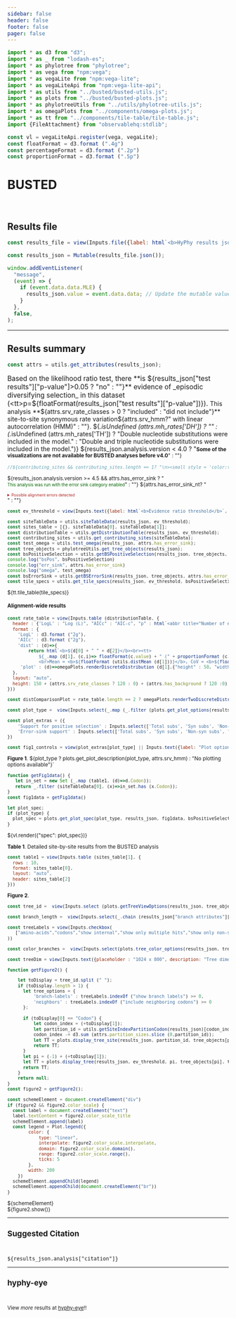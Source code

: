```yaml
---
sidebar: false
header: false
footer: false
pager: false
---
```


```js
import * as d3 from "d3";
import * as _ from "lodash-es";
import * as phylotree from "phylotree";
import * as vega from "npm:vega";
import * as vegaLite from "npm:vega-lite";
import * as vegaLiteApi from "npm:vega-lite-api";
import * as utils from "../busted/busted-utils.js";
import * as plots from "../busted/busted-plots.js";
import * as phylotreeUtils from "../utils/phylotree-utils.js";
import * as omegaPlots from "../components/omega-plots.js";
import * as tt from "../components/tile-table/tile-table.js";
import {FileAttachment} from "observablehq:stdlib";
```

```js
const vl = vegaLiteApi.register(vega, vegaLite);
const floatFormat = d3.format (".4g")
const percentageFormat = d3.format (".2p")
const proportionFormat = d3.format (".5p")
```

# BUSTED
<br>

## Results file

```js
const results_file = view(Inputs.file({label: html`<b>HyPhy results json:</b>`, accept: ".json", required: true}));
```

```js
const results_json = Mutable(results_file.json());
```

```js
window.addEventListener(
  "message",
  (event) => {
    if (event.data.data.MLE) {
      results_json.value = event.data.data; // Update the mutable value
    }
  },
  false,
);
```
<hr>

## Results summary

```js
const attrs = utils.get_attributes(results_json);
```

<span style = 'font-size: 110%;'>Based on the likelihood ratio test, there **is ${results_json["test results"]["p-value"]>0.05 ? "no" : ""}** evidence of _episodic diversifying selection_ in this dataset (<tt>p=${floatFormat(results_json["test results"]["p-value"])}</tt>).
</span>This analysis **${attrs.srv_rate_classes > 0 ? "included" : "did not include"}** site-to-site synonymous rate variation${attrs.srv_hmm?" with linear autocorrelation (HMM)" : ""}. ${_.isUndefined (attrs.mh_rates['DH']) ? "" : (_.isUndefined (attrs.mh_rates['TH']) ? "Double nucleotide substitutions were included in the model." : "Double and triple nucleotide substitutions were included in the model.")}
${results_json.analysis.version < 4.0 ? "<small><b>Some of the visualizations are not available for BUSTED analyses before v4.0</b>" : ""} 

```js
//${contributing_sites && contributing_sites.length == 1? "\n><small style = 'color:firebrick'><i class='icon-fire icons'></i>Most of the statistical signal for episodic diversifying selection in this alignment is derived from a single codon site (**codon " + (1+contributing_sites[0])  + "**). This could be a sign of possible data quality issues, or outsized influence of a few substitutions, especially if they involve replacing multiple nucleotides along a short branch. You may want to examine the alignment at this site using BUSTED visualization tools, performing model-averaged inference, or rerunning the alignment with data at that site masked to confirm robustness of the result</small>" : ""} 
```

${results_json.analysis.version >= 4.5 && attrs.has_error_sink ? "<br><small style = 'color:darkgreen'>This analysis was run with the error sink category enabled</small>" : ""}
${attrs.has_error_sink_nt? "<details><summary style='background-color: 0xCCC; color: firebrick; font-size: 0.75em;'>Possible alignment errors detected</summary><span style='background-color: 0xCCC; color: darkorange; font-size: 0.75em;'>A " +proportionFormat (utils.get_error_sink_rate ("Test")["proportion"]) + " fraction of the alignment (test branches" + (attrs.has_background ? ", and " + proportionFormat (utils.get_error_sink_rate ("Background")["proportion"]) + " of background branches)"  : ")" ) + " was placed in the <b>error sink</b> rate class, meaning that misalignment or other data quality issues may be present. You may use exploratory plots and other components on this page to further explore this.</span></details>" : ""}

```js
const ev_threshold = view(Inputs.text({label: html`<b>Evidence ratio threshold</b>`, value: "10", submit: "Update"}))
```

```js
const siteTableData = utils.siteTableData(results_json, ev_threshold);
const sites_table = [{}, siteTableData[0], siteTableData[1]];
const distributionTable = utils.getDistributionTable(results_json, ev_threshold);
const contributing_sites = utils.get_contributing_sites(siteTableData);
const test_omega = utils.test_omega(results_json, attrs.has_error_sink);
const tree_objects = phylotreeUtils.get_tree_objects(results_json);
const bsPositiveSelection = utils.getBSPositiveSelection(results_json, tree_objects, test_omega, attrs.has_error_sink);
console.log("bsPos", bsPositiveSelection)
console.log("err_sink", attrs.has_error_sink)
console.log("omega", test_omega)
const bsErrorSink = utils.getBSErrorSink(results_json, tree_objects, attrs.has_error_sink_nt);
const tile_specs = utils.get_tile_specs(results_json, ev_threshold, bsPositiveSelection, contributing_sites);

```

<div>${tt.tile_table(tile_specs)}</div>

#### Alignment-wide results

```js
const rate_table = view(Inputs.table (distributionTable, {
  header : {'LogL' : "Log (L)", "AICc" : "AIC-c", "p" : html`<abbr title="Number of estimated parameters">Params.</abbr`, "dist" : "Rate distribution", "plot" : "Rate plot"},
  format : {
    'LogL' : d3.format ("2g"),
    'AICc' : d3.format ("2g"),
    'dist' : (d)=>{
        return html`<b>${d[0] + " " + d[2]}</b><br><tt>
            ${_.map (d[1], (c,i)=> floatFormat(c.value) + " (" + proportionFormat (c.weight) + ") ")}
            <br>Mean = <b>${floatFormat (utils.distMean (d[1]))}</b>, CoV = <b>${floatFormat (Math.sqrt (utils.distVar (d[1]))/utils.distMean (d[1]))}</b></tt>`},
     'plot' : (d)=>omegaPlots.renderDiscreteDistribution (d[1],{"height" : 50, "width" : 150, "scale" : "sqrt", "ref" : d[0].length == 0 ? [null] : [1]})
  },
  layout: "auto",
  height: 150 + (attrs.srv_rate_classes ? 120 : 0) + (attrs.has_background ? 120 :0)
}))
```

```js
const distComparisonPlot = rate_table.length == 2 ? omegaPlots.renderTwoDiscreteDistributions (rate_table[0].dist[1],rate_table[1].dist[1],{"label" : {"chart" : rate_table[0].plot[0], "series" : [rate_table[0].dist[3],rate_table[1].dist[3]]}, "width" : 700, "height" : 120, "scale" : "sqrt", "margin" : {top: 5, right: 250, bottom: 30, left: 20}}) : "<small>Select exactly two distributions to plot a side-by-side comparison</small>"
```

```js
const plot_type =  view(Inputs.select(_.map (_.filter (plots.get_plot_options(results_json, bsPositiveSelection), (d)=>d[1](results_json)), d=>d[0]),{label: html`<b>Plot type</b>`}))
```

```js
const plot_extras = ({
    'Support for positive selection' : Inputs.select(['Total subs', 'Syn subs', 'Non-syn subs', 'None'], {'label' : 'Circle size'} ),
    'Error-sink support' : Inputs.select(['Total subs', 'Syn subs', 'Non-syn subs', 'None'], {'label' : 'Circle size'} )
})
```

```js
const fig1_controls = view(plot_extras[plot_type] || Inputs.text({label: "Plot options", value: "None", disabled: true}))
```

**Figure 1**. ${plot_type ? plots.get_plot_description(plot_type, attrs.srv_hmm) : "No plotting options available"}`

```js
function getFig1data() {
   let in_set = new Set (_.map (table1, (d)=>d.Codon));
   return _.filter (siteTableData[0], (x)=>in_set.has (x.Codon));
}
const fig1data = getFig1data()
```

```js
let plot_spec;
if (plot_type) {
  plot_spec = plots.get_plot_spec(plot_type, results_json, fig1data, bsPositiveSelection, bsErrorSink, ev_threshold, attrs.srv_hmm, tree_objects, attrs.tested_branch_count, fig1_controls)
}
```
<div>${vl.render({"spec": plot_spec})}</div>

**Table 1**. Detailed site-by-site results from the BUSTED analysis

```js
const table1 = view(Inputs.table (sites_table[1], {
  rows : 10,
  format: sites_table[0],
  layout: "auto",
  header: sites_table[2]
}))
```

**Figure 2**.

```js
const tree_id =  view(Inputs.select (plots.getTreeViewOptions(results_json, tree_objects), {size : 10, label: html`<b>Tree to view</b>`, placeholder : "Select partition / codon tree to view"}))
```

```js
const branch_length =  view(Inputs.select(_.chain (results_json["branch attributes"]["attributes"]).toPairs().filter (d=>d[1]["attribute type"] == "branch length").map (d=>d[0]).value(),{value: "unconstrained", label: html`<b>Branch length </b>`}))
```

```js
const treeLabels = view(Inputs.checkbox(
   ["amino-acids","codons","show internal","show only multiple hits","show only non-synonymous changes","sequence names","align tips","include neighboring codons","show branch labels"],{"value" : ["amino-acids","align tips"], label: html`<b>Tree labels</b>` }
))
```

```js
const color_branches =  view(Inputs.select(plots.tree_color_options(results_json, tree_objects),{value: "Support for selection", label: html`<b>Color branches </b>`}))
```

```js
const treeDim = view(Inputs.text({placeholder : "1024 x 800", description: "Tree dimension (height x width in pixels), leave blank to auto-scale", submit: "Resize"}))
```

```js
function getFigure2() {

    let toDisplay = tree_id.split (" ");
    if (toDisplay.length > 1) {
      let tree_options = {  
          'branch-labels' : treeLabels.indexOf ("show branch labels") >= 0,
          'neighbors' : treeLabels.indexOf ("include neighboring codons") >= 0
      };
      
      if (toDisplay[0] == "Codon") {  
          let codon_index = (+toDisplay[1]);
          let partition_id = utils.getSiteIndexPartitionCodon(results_json)[codon_index-1][0]-1;
          codon_index -= d3.sum (attrs.partition_sizes.slice (0,partition_id));
          let TT = plots.display_tree_site(results_json, partition_id, tree_objects[partition_id], codon_index, tree_options, treeDim, treeLabels, branch_length, color_branches, attrs.partition_sizes, test_omega, attrs.has_error_sink);
          return TT;
      } 
      let pi = (-1) + (+toDisplay[1]);
      let TT = plots.display_tree(results_json, ev_threshold, pi, tree_objects[pi], tree_options, treeDim, treeLabels, branch_length, color_branches);
      return TT;
    }
    return null;
}
const figure2 = getFigure2();
```

```js
const schemeElement = document.createElement("div")
if (figure2 && figure2.color_scale) {
  const label = document.createElement("text")
  label.textContent = figure2.color_scale_title
  schemeElement.append(label)
  const legend = Plot.legend({
        color: {
            type: "linear",
            interpolate: figure2.color_scale.interpolate,
            domain: figure2.color_scale.domain(),
            range: figure2.color_scale.range(),
            ticks: 5
        },
        width: 200
    })
  schemeElement.appendChild(legend)
  schemeElement.appendChild(document.createElement("br"))
}
```
<div>${schemeElement}</div>
<link rel=stylesheet href='https://cdn.jsdelivr.net/npm/phylotree@0.1/phylotree.css'>
<div id="tree_container">${figure2.show()}</div>

<hr>

## Suggested Citation

<br>
<p><tt>${results_json.analysis["citation"]}</tt></p>

<hr>

## hyphy-eye

<br>

View _more_ results at [hyphy-eye](/)!!